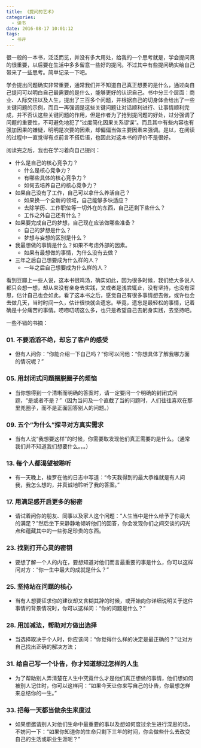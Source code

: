 ```yaml
---
title: 《提问的艺术》
categories:
  - 读书
date: 2016-08-17 10:01:12
tags:
  - 书评
---
```


很一般的一本书，泛泛而览，并没有多大用处，给我的一个思考就是，学会提问真的很重要，以后要在生活中多多留意一些好的提问。不过其中有些提问确实给自己带来了一些思考。简单记录一下吧。

<!-- more -->

学会提出问题确实非常重要，通常我们并不知道自己真正想要的是什么，通过向自己提问可以明白自己最需要的是什么，能够更好的认识自己。书中分三个层面：商业、人际交往以及人生，提出了三百多个问题，并根据自己的切身体会给出了一些关键问题的示例，而且一再强调是这些关键问题让对话顺利进行、让事情顺利完成，并不否认这些关键问题的作用，但是作者为了抢到提问题的好处，过分强调了问题的重要性，不可避免地犯了“过度简化因果关系谬误”。而且其中有些内容也有强加因果的嫌疑，明明是次要的因素，却偏偏当做主要因素来强调。是以，在阅读的过程中一直觉得有点前言不搭后语，也因此对这本书的评价不是很好。

阅读完之后，我也在学习着向自己提问：

*   什么是自己的核心竞争力？
    *   什么是核心竞争力？
    *   有哪些具体的核心竞争力？
    *   如何去培养自己的核心竞争力？
*   如果自己没有了工作，自己可以拿什么养活自己？
    *   如果换一个全新的领域，自己能够多块适应？
    *   去除学历、工作职位等一切外在的东西，自己还剩下些什么？
    *   工作之外自己还有什么？
*   如果要完成自己的梦想，自己现在应该做哪些准备？
    *   自己的梦想是什么？
    *   梦想与妄想的区别是什么？
*   我最想做的事情是什么？如果不考虑外部的因素。
    *   如果有最想做的事情，为什么没有去做？
*   三年之后自己想要成为什么样的人？
    *   一年之后自己想要成为什么样的人？

看到豆瓣上一些人说，这本书很鸡汤，确实如此，因为很多时候，我们绝大多说人都只会想一想，却从来没有亲身去实践，又或者是浅尝辄止，没有坚持，也没有深思，估计自己也会如此，看了这本书之后，感觉自己有很多事情想去做，或许也会去做几天，当时时间一久，估计很快就会遗忘。毕竟，遗忘是最轻松的事情，记着确是十分痛苦的事情。唠唠叨叨这么多，也只是希望自己去躬身实践，去坚持吧。

一些不错的书摘：

### 01\. 不要滔滔不绝，却忘了客户的感受

*   但有人问你：“你能介绍一下自己吗？”你可以问他：“你想具体了解我哪方面的情况呢？”

### 05\. 用封闭式问题摆脱圈子的烦恼

*   当你想得到一个清晰而明确的答案时，请一定要问一个明确的封闭式问题，“是或者不是？”（因为当问及一个直截了当的问题时，人们往往喜欢在那里兜圈子，而不是正面回答别人的问题。）

### 09\. 五个“为什么”探寻对方真实需求

*   当有人说“我想要这样”的时候，你需要取发现他们真正需要的是什么。（通常我们并不知道我们想要什么。。。）

### 13\. 每个人都渴望被聆听

*   有一天晚上，梭罗在他的日志中写道：“今天我得到的最大恭维就是有人问我，我怎么想的，并真诚地聆听了我的答案。”

### 17\. 用满足感开启更多的秘密

*   请试着问你的朋友、同事以及家人这个问题：“人生当中是什么给予了你最大的满足？”然后坐下来静静地倾听他们的回答，你会发现你们之间交谈的闪光点和蕴藏其中的一些弥足珍贵的东西。

### 23\. 找到打开心灵的密钥

*   要想了解一个人的内在，要想知道对他们而言最重要的事是什么，你可以这样问对方：“你一生中最大的成就是什么？”

### 25\. 坚持站在问题的核心

*   当有人想要征求你的建议却又含糊其辞的时候，或开始向你详细说明关于这件事情的背景情况时，你可以这样问：“你的问题是什么？”

### 28\. 用加减法，帮助对方做出选择

*   当选择取决于个人时，你应该问：“你觉得什么样的决定是最正确的？”让对方自己找出正确的解决方法；

### 31\. 给自己写一个讣告，你才知道想过怎样的人生

*   为了帮助别人弄清楚在人生中究竟什么才是他们真正想做的事情，他们想如何被别人记住时，你可以这样问：“如果今天让你来写自己的讣告，你最想怎样来总结你的一生。”

### 33\. 把每一天都当做余生来度过

*   如果想邀请别人对他们生命中最重要的事以及想如何度过余生进行深思的话，不妨问一下：“如果你知道你的生命只剩下三年的时间，你会做些什么去改变自己的生活或职业生涯呢？”
